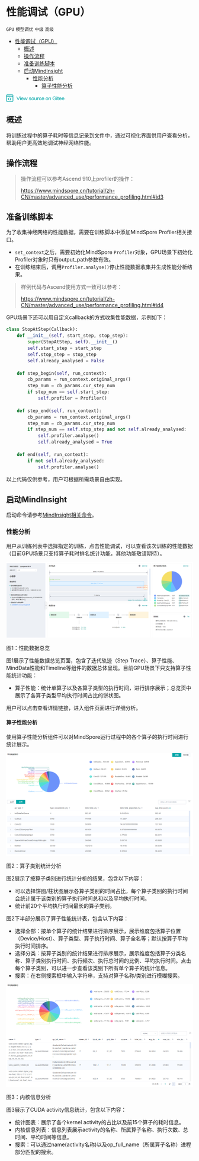 # 性能调试（GPU）

`GPU` `模型调优` `中级` `高级`

<!-- TOC -->

- [性能调试（GPU）](#性能调试-gpu)
    - [概述](#概述)
    - [操作流程](#操作流程)
    - [准备训练脚本](#准备训练脚本)
    - [启动MindInsight](#启动mindinsight)
        - [性能分析](#性能分析)
            - [算子性能分析](#算子性能分析)

<!-- /TOC -->

<a href="https://gitee.com/mindspore/docs/blob/master/tutorials/source_zh_cn/advanced_use/performance_profiling_gpu.md" target="_blank"><img src="../_static/logo_source.png"></a>

## 概述
将训练过程中的算子耗时等信息记录到文件中，通过可视化界面供用户查看分析，帮助用户更高效地调试神经网络性能。

## 操作流程

> 操作流程可以参考Ascend 910上profiler的操作：
>
> <https://www.mindspore.cn/tutorial/zh-CN/master/advanced_use/performance_profiling.html#id3>

## 准备训练脚本

为了收集神经网络的性能数据，需要在训练脚本中添加MindSpore Profiler相关接口。  
- `set_context`之后，需要初始化MindSpore `Profiler`对象，GPU场景下初始化Profiler对象时只有output_path参数有效。
- 在训练结束后，调用`Profiler.analyse()`停止性能数据收集并生成性能分析结果。

> 样例代码与Ascend使用方式一致可以参考：
>
> <https://www.mindspore.cn/tutorial/zh-CN/master/advanced_use/performance_profiling.html#id4>

GPU场景下还可以用自定义callback的方式收集性能数据，示例如下：

```python
class StopAtStep(Callback):
    def __init__(self, start_step, stop_step):
        super(StopAtStep, self).__init__()
        self.start_step = start_step
        self.stop_step = stop_step
        self.already_analysed = False
        
    def step_begin(self, run_context):
        cb_params = run_context.original_args()
        step_num = cb_params.cur_step_num
        if step_num == self.start_step:
            self.profiler = Profiler()

    def step_end(self, run_context):
        cb_params = run_context.original_args()
        step_num = cb_params.cur_step_num
        if step_num == self.stop_step and not self.already_analysed:
            self.profiler.analyse()
            self.already_analysed = True
            
    def end(self, run_context):
        if not self.already_analysed:
            self.profiler.analyse()
```

以上代码仅供参考，用户可根据所需场景自由实现。

## 启动MindInsight

启动命令请参考[MindInsight相关命令](https://www.mindspore.cn/tutorial/zh-CN/master/advanced_use/mindinsight_commands.html)。


### 性能分析

用户从训练列表中选择指定的训练，点击性能调试，可以查看该次训练的性能数据（目前GPU场景只支持算子耗时排名统计功能，其他功能敬请期待）。

![performance_overall.png](./images/performance_overall.png)

图1：性能数据总览

图1展示了性能数据总览页面，包含了迭代轨迹（Step Trace）、算子性能、MindData性能和Timeline等组件的数据总体呈现。目前GPU场景下只支持算子性能统计功能：  
- 算子性能：统计单算子以及各算子类型的执行时间，进行排序展示；总览页中展示了各算子类型平均执行时间占比的饼状图。

用户可以点击查看详情链接，进入组件页面进行详细分析。

#### 算子性能分析

使用算子性能分析组件可以对MindSpore运行过程中的各个算子的执行时间进行统计展示。

![gpu_op_ui_profiler.png](./images/gpu_op_ui_profiler.png)

图2：算子类别统计分析

图2展示了按算子类别进行统计分析的结果，包含以下内容：  
- 可以选择饼图/柱状图展示各算子类别的时间占比，每个算子类别的执行时间会统计属于该类别的算子执行时间总和以及平均执行时间。
- 统计前20个平均执行时间最长的算子类别。

图2下半部分展示了算子性能统计表，包含以下内容：  
- 选择全部：按单个算子的统计结果进行排序展示，展示维度包括算子位置（Device/Host）、算子类型、算子执行时间、算子全名等；默认按算子平均执行时间排序。
- 选择分类：按算子类别的统计结果进行排序展示，展示维度包括算子分类名称、算子类别执行时间、执行频次、执行总时间的比例、平均执行时间。点击每个算子类别，可以进一步查看该类别下所有单个算子的统计信息。
- 搜索：在右侧搜索框中输入字符串，支持对算子名称/类别进行模糊搜索。

![gpu_activity_profiler.png](./images/gpu_activity_profiler.png)

图3：内核信息分析

图3展示了CUDA activity信息统计，包含以下内容：

- 统计图表：展示了各个kernel activity的占比以及前15个算子的耗时信息。
- 内核信息列表：信息列表展示activity的名称、所属算子名称、执行次数、总时间、平均时间等信息。
- 搜索：可以通过name(activity名称)以及op_full_name（所属算子名称）进程部分匹配的搜索。